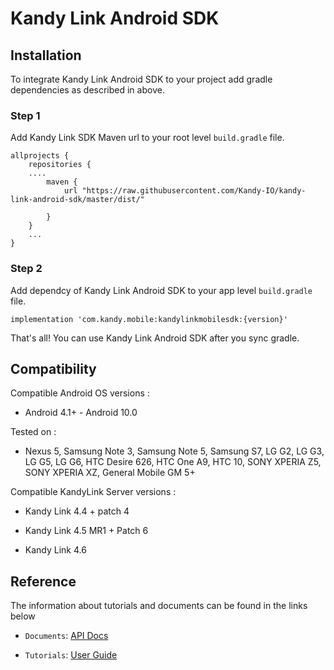 # Kandy Link Android SDK

## Installation
To integrate Kandy Link Android SDK to your project add gradle dependencies as described in above.

### Step 1
Add Kandy Link SDK Maven url to your root level `build.gradle` file.
```
allprojects {
    repositories {
    ....
        maven {
            url "https://raw.githubusercontent.com/Kandy-IO/kandy-link-android-sdk/master/dist/"

        }   
    }
    ...
}
```

### Step 2
Add dependcy of Kandy Link Android SDK to your app level `build.gradle` file.

```
implementation 'com.kandy.mobile:kandylinkmobilesdk:{version}'
```

That's all! You can use Kandy Link Android SDK after you sync gradle.

## Compatibility
Compatible Android OS versions :

* Android 4.1+ - Android 10.0

Tested on :

* Nexus 5, Samsung Note 3, Samsung Note 5, Samsung S7, LG G2, LG G3, LG G5, LG G6, HTC Desire 626, HTC One A9, HTC 10, SONY XPERIA Z5, SONY XPERIA XZ, General Mobile GM 5+

Compatible KandyLink Server versions :

* Kandy Link 4.4 + patch 4

* Kandy Link 4.5 MR1 + Patch 6

* Kandy Link 4.6

## Reference

The information about tutorials and documents can be found in the links below

* `Documents`: [API Docs](https://kandy-io.github.io/kandy-link-android-sdk/docs)

* `Tutorials`: [User Guide](https://kandy-io.github.io/kandy-link-android-sdk/tutorials/)
